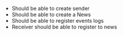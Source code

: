 - Should be able to create sender
- Should be able to create a News
- Should be able to register events logs
- Receiver should be able to register to news